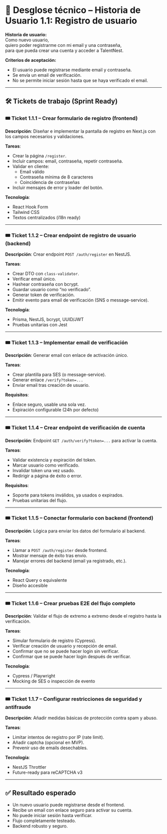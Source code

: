 # 🎯 Desglose técnico – Historia de Usuario 1.1: Registro de usuario

**Historia de usuario:**  
Como nuevo usuario,  
quiero poder registrarme con mi email y una contraseña,  
para que pueda crear una cuenta y acceder a TalentNest.

**Criterios de aceptación:**  
- El usuario puede registrarse mediante email y contraseña.  
- Se envía un email de verificación.  
- No se permite iniciar sesión hasta que se haya verificado el email.

---

## 🛠️ Tickets de trabajo (Sprint Ready)

### 🎟️ Ticket 1.1.1 – Crear formulario de registro (frontend)

**Descripción**: Diseñar e implementar la pantalla de registro en Next.js con los campos necesarios y validaciones.

**Tareas**:
- Crear la página `/register`.
- Incluir campos: email, contraseña, repetir contraseña.
- Validar en cliente:
  - Email válido
  - Contraseña mínima de 8 caracteres
  - Coincidencia de contraseñas
- Incluir mensajes de error y loader del botón.

**Tecnología**:
- React Hook Form
- Tailwind CSS
- Textos centralizados (i18n ready)

---

### 🎟️ Ticket 1.1.2 – Crear endpoint de registro de usuario (backend)

**Descripción**: Crear endpoint `POST /auth/register` en NestJS.

**Tareas**:
- Crear DTO con `class-validator`.
- Verificar email único.
- Hashear contraseña con bcrypt.
- Guardar usuario como “no verificado”.
- Generar token de verificación.
- Emitir evento para email de verificación (SNS o message-service).

**Tecnología**:
- Prisma, NestJS, bcrypt, UUID/JWT
- Pruebas unitarias con Jest

---

### 🎟️ Ticket 1.1.3 – Implementar email de verificación

**Descripción**: Generar email con enlace de activación único.

**Tareas**:
- Crear plantilla para SES (o message-service).
- Generar enlace `/verify?token=...`
- Enviar email tras creación de usuario.

**Requisitos**:
- Enlace seguro, usable una sola vez.
- Expiración configurable (24h por defecto)

---

### 🎟️ Ticket 1.1.4 – Crear endpoint de verificación de cuenta

**Descripción**: Endpoint `GET /auth/verify?token=...` para activar la cuenta.

**Tareas**:
- Validar existencia y expiración del token.
- Marcar usuario como verificado.
- Invalidar token una vez usado.
- Redirigir a página de éxito o error.

**Requisitos**:
- Soporte para tokens inválidos, ya usados o expirados.
- Pruebas unitarias del flujo.

---

### 🎟️ Ticket 1.1.5 – Conectar formulario con backend (frontend)

**Descripción**: Lógica para enviar los datos del formulario al backend.

**Tareas**:
- Llamar a `POST /auth/register` desde frontend.
- Mostrar mensaje de éxito tras envío.
- Manejar errores del backend (email ya registrado, etc.).

**Tecnología**:
- React Query o equivalente
- Diseño accesible

---

### 🎟️ Ticket 1.1.6 – Crear pruebas E2E del flujo completo

**Descripción**: Validar el flujo de extremo a extremo desde el registro hasta la verificación.

**Tareas**:
- Simular formulario de registro (Cypress).
- Verificar creación de usuario y recepción de email.
- Confirmar que no se puede hacer login sin verificar.
- Confirmar que se puede hacer login después de verificar.

**Tecnología**:
- Cypress / Playwright
- Mocking de SES o inspección de evento

---

### 🎟️ Ticket 1.1.7 – Configurar restricciones de seguridad y antifraude

**Descripción**: Añadir medidas básicas de protección contra spam y abuso.

**Tareas**:
- Limitar intentos de registro por IP (rate limit).
- Añadir captcha (opcional en MVP).
- Prevenir uso de emails desechables.

**Tecnología**:
- NestJS Throttler
- Future-ready para reCAPTCHA v3

---

## ✅ Resultado esperado

- Un nuevo usuario puede registrarse desde el frontend.
- Recibe un email con enlace seguro para activar su cuenta.
- No puede iniciar sesión hasta verificar.
- Flujo completamente testeado.
- Backend robusto y seguro.


